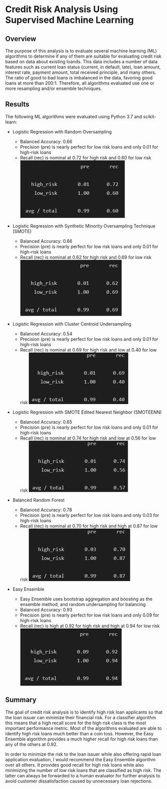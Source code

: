 # Credit Risk Analysis Using Supervised Machine Learning

## Overview
The purpose of this analysis is to evaluate several machine learning (ML) algorithms to determine if any of them are suitable for evaluating credit risk based on data about existing loands.  This data includes a number of data features such as current loan status (current, in default, late), loan amount, interest rate, payment amount, total received principle, and many others.  The ratio of good to bad loans is imbalanced in the data, favoring good loans at more than 200:1.  Therefore, all algorithms evaluated use one or more resampling and/or ensemble techniques.

## Results
The following ML algorithms were evaluated using Python 3.7 and scikit-learn:
- Logistic Regression with Random Oversampling
    - Balanced Accuracy:  0.66
    - Precision (pre) is nearly perfect for low risk loans and only 0.01 for high-risk loans
    - Recall (rec) is nominal at 0.72 for high risk and 0.60 for low risk
    ![Logistic Regression with Random Oversampling](./Resources/01.png)

- Logistic Regression with Synthetic Minority Oversampling Technique (SMOTE)
    - Balanced Accuracy:  0.66
    - Precision (pre) is nearly perfect for low risk loans and only 0.01 for high-risk loans
    - Recall (rec) is nominal at 0.62 for high risk and 0.69 for low risk
    ![Logistic Regression with SMOTE](./Resources/02.png)

- Logistic Regression with Cluster Centroid Undersampling
    - Balanced Accuracy:  0.54
    - Precision (pre) is nearly perfect for low risk loans and only 0.01 for high-risk loans
    - Recall (rec) is nominal at 0.69 for high risk and low at 0.40 for low risk
    ![Logistic Regression with Cluster Centroid Undersampling](./Resources/03.png)

- Logistic Regression with SMOTE Edited Nearest Neighbor (SMOTEENN)
    - Balanced Accuracy:  0.65
    - Precision (pre) is nearly perfect for low risk loans and only 0.01 for high-risk loans
    - Recall (rec) is nominal at 0.74 for high risk and low at 0.56 for low risk
    ![Logistic Regression with SMOTEENN](./Resources/04.png)

- Balanced Random Forest
    - Balanced Accuracy:  0.78
    - Precision (pre) is nearly perfect for low risk loans and only 0.03 for high-risk loans
    - Recall (rec) is nominal at 0.70 for high risk and high at 0.87 for low risk
    ![Balanced Random Forest](./Resources/05.png)

- Easy Ensemble
    - Easy Ensemble uses bootstrap aggregation and boosting as the ensemble method, and random undersampling for balancing
    - Balanced Accuracy:  0.93
    - Precision (pre) is nearly perfect for low risk loans and only 0.09 for high-risk loans
    - Recall (rec) is high at 0.92 for high risk and high at 0.94 for low risk
    ![Easy Ensemble](./Resources/06.png)

## Summary
The goal of credit risk analysis is to identify high risk loan applicants so that the loan issuer can minimize their financial risk.  For a classifier algorithm this means that a high recall score for the high risk class is the most important performance metric.  Most of the algorithms evaluated are able to identify high risk loans much better than a coin toss.  However, the Easy Ensemble algorithm provides a much higher recall for high risk loans than any of the others at 0.92.  

In order to minimize the risk to the loan issuer while also offering rapid loan application evaluation, I would recommend the Easy Ensemble algorithm over all others.  It provides good recall for high risk loans while also minimizing the number of low risk loans that are classified as high risk.  The latter can always be forwarded to a human evaluator for further analysis to avoid customer dissatisfaction caused by unnecessary loan rejections.
